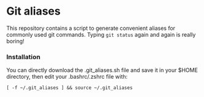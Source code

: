 # Git aliases

This repository contains a script to generate convenient aliases for commonly used git commands. Typing ``git status`` again and again is really boring!

### Installation
You can directly download the .git_aliases.sh file and save it in your $HOME directory, then edit your .bashrc/.zshrc file with:
```
[ -f ~/.git_aliases ] && source ~/.git_aliases
```